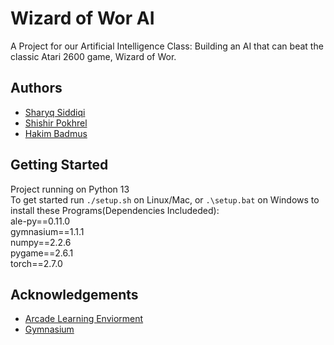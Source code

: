 
# Wizard of Wor AI

A Project for our Artificial Intelligence Class: Building an AI that can beat the classic Atari 2600 game, Wizard of Wor.


## Authors

- [Sharyq Siddiqi](https://www.github.com/ryqshaw)
- [Shishir Pokhrel](https://www.github.com/pokhrel-sh)
- [Hakim Badmus](https://www.github.com/Hbadmus)


## Getting Started

Project running on Python 13\
To get started run `./setup.sh` on Linux/Mac, or `.\setup.bat` on Windows to install these Programs(Dependencies Includeded):\
ale-py==0.11.0\
gymnasium==1.1.1\
numpy==2.2.6\
pygame==2.6.1\
torch==2.7.0
## Acknowledgements

 - [Arcade Learning Enviorment](https://ale.farama.org/)
 - [Gymnasium](https://gymnasium.farama.org/)
